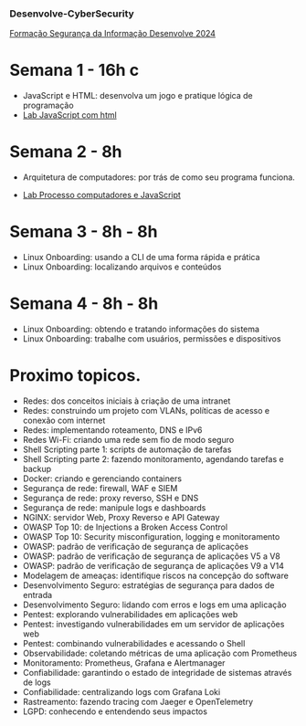 
  <h3> Desenvolve-CyberSecurity </h3>  </p>
   <a href=https://docs.google.com/document/d/e/2PACX-1vSfEyXSOcMsmu2gyci3YCSHpCDNoeufjtWklvDZ3cmbdQEUOL8C8sNXqoAB7nWXzmORKJ7ma-JK646w/pub/> Formação Segurança da Informação Desenvolve 2024 </a>  </p>
        </li>
      </p>

 # Semana 1 - 16h c
- JavaScript e HTML: desenvolva um jogo e pratique lógica de programação
- <a href=https://github.com/BrunoSantos88/Desenvolve-Security/tree/main/javascript_semana_1/> Lab JavaScript com html </a>  </p>
        </li>
 # Semana 2 - 8h
 - Arquitetura de computadores: por trás de como seu programa funciona.  </p>
 - <a href=https://github.com/BrunoSantos88/Desenvolve-Security/tree/main/arquitetura_semana_2/> Lab Processo computadores e JavaScript </a>  </p>
 # Semana 3 - 8h - 8h
- Linux Onboarding: usando a CLI de uma forma rápida e prática
- Linux Onboarding: localizando arquivos e conteúdos
 # Semana 4 - 8h - 8h
- Linux Onboarding: obtendo e tratando informações do sistema
- Linux Onboarding: trabalhe com usuários, permissões e dispositivos

 # Proximo topicos.
 - Redes: dos conceitos iniciais à criação de uma intranet
 - Redes: construindo um projeto com VLANs, políticas de acesso e conexão com internet
 - Redes: implementando roteamento, DNS e IPv6
 - Redes Wi-Fi: criando uma rede sem fio de modo seguro
 - Shell Scripting parte 1: scripts de automação de tarefas
 - Shell Scripting parte 2: fazendo monitoramento, agendando tarefas e backup
 - Docker: criando e gerenciando containers
 - Segurança de rede: firewall, WAF e SIEM
 - Segurança de rede: proxy reverso, SSH e DNS
 - Segurança de rede: manipule logs e dashboards
 - NGINX: servidor Web, Proxy Reverso e API Gateway
 - OWASP Top 10: de Injections a Broken Access Control
 - OWASP Top 10: Security misconfiguration, logging e monitoramento
 - OWASP: padrão de verificação de segurança de aplicações
 - OWASP: padrão de verificação de segurança de aplicações V5 a V8
 - OWASP: padrão de verificação de segurança de aplicações V9 a V14
 - Modelagem de ameaças: identifique riscos na concepção do software
 - Desenvolvimento Seguro: estratégias de segurança para dados de entrada
 - Desenvolvimento Seguro: lidando com erros e logs em uma aplicação
 - Pentest: explorando vulnerabilidades em aplicações web
 - Pentest: investigando vulnerabilidades em um servidor de aplicações web
 - Pentest: combinando vulnerabilidades e acessando o Shell
 - Observabilidade: coletando métricas de uma aplicação com Prometheus
 - Monitoramento: Prometheus, Grafana e Alertmanager
 - Confiabilidade: garantindo o estado de integridade de sistemas através de logs
 - Confiabilidade: centralizando logs com Grafana Loki
 - Rastreamento: fazendo tracing com Jaeger e OpenTelemetry
 - LGPD: conhecendo e entendendo seus impactos
 
